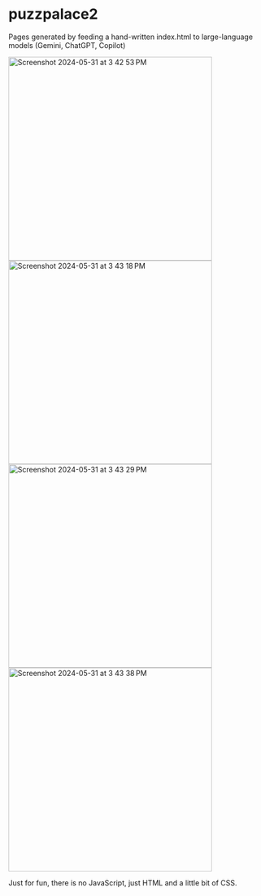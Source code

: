 # puzzpalace2

Pages generated by feeding a hand-written index.html to large-language models (Gemini, ChatGPT, Copilot)

<img width="400" alt="Screenshot 2024-05-31 at 3 42 53 PM" src="https://github.com/nshiff/puzzpalace2/assets/911162/8c19c88d-7ef0-40ae-bbe2-58367d70859a">

<img width="400" alt="Screenshot 2024-05-31 at 3 43 18 PM" src="https://github.com/nshiff/puzzpalace2/assets/911162/d305f771-924a-4bc4-b958-3bb29061a8fb">

<img width="400" alt="Screenshot 2024-05-31 at 3 43 29 PM" src="https://github.com/nshiff/puzzpalace2/assets/911162/061688f4-aec9-4072-84f4-5866074b3921">

<img width="400" alt="Screenshot 2024-05-31 at 3 43 38 PM" src="https://github.com/nshiff/puzzpalace2/assets/911162/3feb301f-473b-4886-8a4f-afe6c94b5839">

Just for fun, there is no JavaScript, just HTML and a little bit of CSS.
